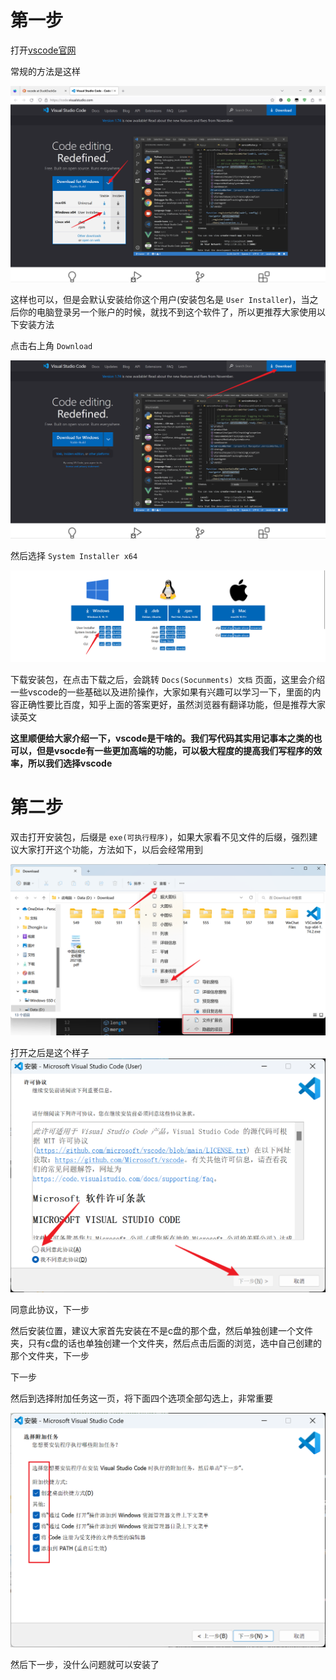 # 第一步

打开[vscode官网](https://code.visualstudio.com/)

常规的方法是这样

![vscode](./vscode-1.png)

这样也可以，但是会默认安装给你这个用户(安装包名是 `User Installer`)，当之后你的电脑登录另一个账户的时候，就找不到这个软件了，所以更推荐大家使用以下安装方法

点击右上角 `Download`

![download](./download.png)

然后选择 `System Installer x64`

![x64](./system.png)

下载安装包，在点击下载之后，会跳转 `Docs(Socunments) 文档` 页面，这里会介绍一些vscode的一些基础以及进阶操作，大家如果有兴趣可以学习一下，里面的内容正确性要比百度，知乎上面的答案更好，虽然浏览器有翻译功能，但是推荐大家读英文

**这里顺便给大家介绍一下，vscode是干啥的。我们写代码其实用记事本之类的也可以，但是vsocde有一些更加高端的功能，可以极大程度的提高我们写程序的效率，所以我们选择vscode**

# 第二步

双击打开安装包，后缀是 `exe(可执行程序)`，如果大家看不见文件的后缀，强烈建议大家打开这个功能，方法如下，以后会经常用到

![see](./see.png)

打开之后是这个样子![vsocde-2](./vscode-2.png)

同意此协议，下一步

然后安装位置，建议大家首先安装在不是c盘的那个盘，然后单独创建一个文件夹，只有c盘的话也单独创建一个文件夹，然后点击后面的浏览，选中自己创建的那个文件夹，下一步

下一步

然后到选择附加任务这一页，将下面四个选项全部勾选上，非常重要

![attrach](./attrach.png)

然后下一步，没什么问题就可以安装了
